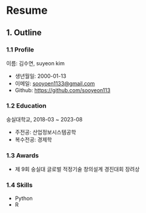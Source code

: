 # Resume

## 1. Outline
### 1.1 Profile
이름: 김수연, suyeon kim
- 생년월일: 2000-01-13
- 이메일: sooyoen1133@gmail.com
- Github: https://github.com/sooyeon113

### 1.2 Education
숭실대학교, 2018-03 ~ 2023-08
- 주전공: 산업정보시스템공학
- 복수전공: 경제학

### 1.3 Awards
- 제 9회 숭실대 글로벌 적정기술 창의설계 경진대회 장려상

### 1.4 Skills
- Python
- R



